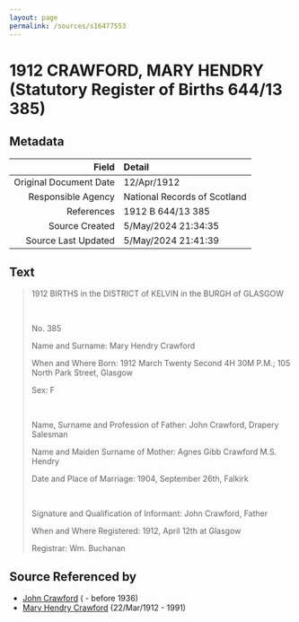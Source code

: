 ```yaml
---
layout: page
permalink: /sources/s16477553
---
```


# 1912 CRAWFORD, MARY HENDRY (Statutory Register of Births 644/13 385)

## Metadata
Field | Detail
---:|:---
Original Document Date | 12/Apr/1912
Responsible Agency | National Records of Scotland
References | 1912 B 644/13 385
Source Created | 5/May/2024 21:34:35
Source Last Updated | 5/May/2024 21:41:39

## Text

> 1912 BIRTHS in the DISTRICT of KELVIN in the BURGH of GLASGOW
>
> <br/>
>
> No. 385
>
> Name and Surname: Mary Hendry Crawford
>
> When and Where Born: 1912 March Twenty Second 4H 30M P.M.; 105 North Park Street, Glasgow
>
> Sex: F
>
> <br/>
>
> Name, Surname and Profession of Father: John Crawford, Drapery Salesman
>
> Name and Maiden Surname of Mother: Agnes Gibb Crawford M.S. Hendry
>
> Date and Place of Marriage: 1904, September 26th, Falkirk
>
> <br/>
>
> Signature and Qualification of Informant: John Crawford, Father
>
> When and Where Registered: 1912, April 12th at Glasgow
>
> Registrar: Wm. Buchanan
>

## Source Referenced by

* [John Crawford](../people/@33792128@-john-crawford-b-d1936.md) ( - before 1936)
* [Mary Hendry Crawford](../people/@465270@-mary-hendry-crawford-b1912-3-22-d1991.md) (22/Mar/1912 - 1991)
